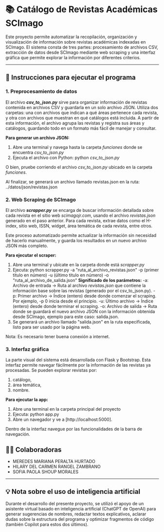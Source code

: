 # 📚 Catálogo de Revistas Académicas SCImago

Este proyecto permite automatizar la recopilación, organización y visualización de información sobre revistas académicas indexadas en SCImago. El sistema consta de tres partes: procesamiento de archivos CSV, extracción de datos desde SCImago mediante web scraping y una interfaz gráfica que permite explorar la información por diferentes criterios.

---

## 🔧 Instrucciones para ejecutar el programa

### 1. Preprocesamiento de datos

El archivo ***csv_to_json.py*** sirve para organizar información de revistas contenida en archivos CSV y guardarla en un solo archivo JSON. Utiliza dos carpetas: una con archivos que indican a qué áreas pertenece cada revista, y otra con archivos que muestran en qué catálogos está incluida. A partir de esta información, el archivo agrupa las revistas y registra sus áreas y catálogos, guardando todo en un formato más fácil de manejar y consultar.

**Para generar un archivo JSON:**
1. Abre una terminal y navega hasta la carpeta *funciones* donde se encuentra *csv_to_json.py*
2. Ejecuta el archivo con Python: python *csv_to_json.py*

O bien, pruebe corriendo el archivo *csv_to_json.py* ubicado en la carpeta *funciones*.

Al finalizar, se generará un archivo llamado revistas.json en la ruta: ../datos/json/revistas.json

### 2. Web Scraping de SCImago

El archivo ***scrapper.py*** se encarga de buscar información detallada sobre cada revista en el sitio web *scimagojr.com*, usando el archivo *revistas.json* generado en el paso anterior. Para cada revista, extrae datos como el H-index, sitio web, ISSN, widget, área temática de cada revista, entre otros.

Este proceso automatizado permite actualizar la información sin necesidad de hacerlo manualmente, y guarda los resultados en un nuevo archivo JSON más completo.

**Para ejecutar el scraper:**
1. Abre una terminal y ubícate en la carpeta donde está *scrapper.py*
2. Ejecuta: python scrapper.py -a "ruta_al_archivo_revistas.json" -p (primer titulo en número) -u (último titulo en número) -o "ruta_al_archivo_de_salida.json"
       ****Significado de los parámetros:****
        -a: Archivo de entrada → Ruta al archivo *revistas.json* que contiene la información base sobre las revistas (generado por el csv_to_json.py).
        -p: Primer archivo → Índice (entero) desde donde comenzar el scraping. Por ejemplo, -p 0 inicia desde el principio.
        -u: Último archivo → Índice (entero) desde donde terminar el scraping.
        -o: Archivo de salida → Ruta donde se guardará el nuevo archivo JSON con la información obtenida desde SCImago, ejemplo para este caso: salida.json.
4. Se generará un archivo llamado "salida.json" en la ruta especificada, listo para ser usado por la página web.

Nota: Es necesario tener buena conexión a internet.

### 3. Interfaz gráfica

La parte visual del sistema está desarrollada con Flask y Bootstrap. Esta interfaz permite navegar fácilmente por la información de las revistas ya procesadas. Se pueden explorar revistas por:
1. catálogo,
2. área temática,
3. nombre.

**Para ejecutar la app:**
1. Abre una terminal en la carpeta principal del proyecto
2. Ejecuta: python app.py
3. Abre un navegador y ve a [http://localhost:5000].

Dentro de la interfaz navegue por las funcionalidades de la barra de navegación.

## 👩‍💻 Colaboradoras

* MEREDES MARIANA PERALTA HURTADO
* HILARY DEL CARMEN RANGEL ZAMBRANO
* SOFIA PAOLA SHOUP MORALES

---

## 💡 Nota sobre el uso de inteligencia artificial

Durante el desarrollo del presente proyecto, se utilizó el apoyo de un asistente virtual basado en inteligencia artificial (ChatGPT de OpenAI) para generar sugerencias de nombres, redactar textos explicativos, aclarar dudas sobre la estructura del programa y  optimizar fragmentos de código (también Copilot para estos dos últimos).

